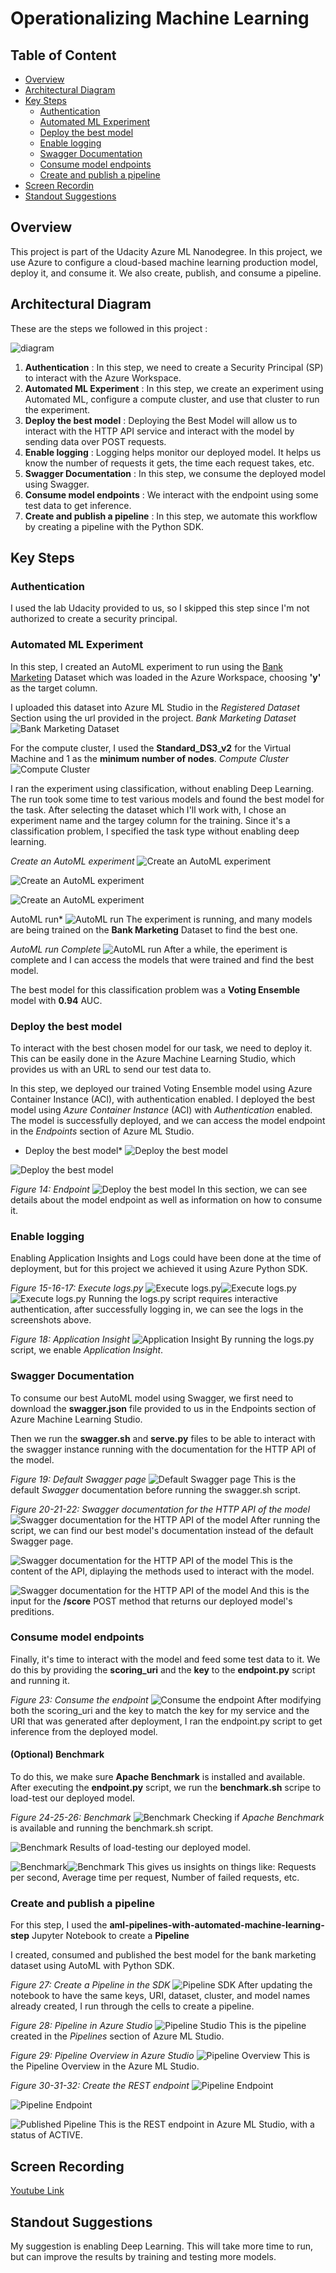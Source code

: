 # Operationalizing Machine Learning

## Table of Content
* [Overview](#overview)
* [Architectural Diagram](#architectural-diagram)
* [Key Steps](#architectural-diagram)
    * [Authentication](#authentication)
    * [Automated ML Experiment](#automated-ml-experiment)
    * [Deploy the best model](#deploy-the-best-model)
    * [Enable logging](#enable-logging)
    * [Swagger Documentation](#swagger-documentation)
    * [Consume model endpoints](#consume-model-endpoints)
    * [Create and publish a pipeline](#create-and-publish-a-pipeline)
* [Screen Recordin](#screen-recording)
* [Standout Suggestions](#standout-suggestions)

## Overview
This project is part of the Udacity Azure ML Nanodegree.
In this project, we use Azure to configure a cloud-based machine learning production model, deploy it, and consume it. We also create, publish, and consume a pipeline.

## Architectural Diagram
These are the steps we followed in this project :

![diagram](screen/diagram.png)

1. **Authentication** : In this step, we need to create a Security Principal (SP) to interact with the Azure Workspace.
2. **Automated ML Experiment** : In this step, we create an experiment using Automated ML, configure a compute cluster, and use that cluster to run the experiment.
3. **Deploy the best model** : Deploying the Best Model will allow us to interact with the HTTP API service and interact with the model by sending data over POST requests.
4. **Enable logging** : Logging helps monitor our deployed model. It helps us know the number of requests it gets, the time each request takes, etc.
5. **Swagger Documentation** : In this step, we consume the deployed model using Swagger.
6. **Consume model endpoints** : We interact with the endpoint using some test data to get inference.
7. **Create and publish a pipeline** : In this step, we automate this workflow by creating a pipeline with the Python SDK.

## Key Steps

### Authentication
I used the lab Udacity provided to us, so I skipped this step since I'm not authorized to create a security principal.

### Automated ML Experiment
In this step, I created an AutoML experiment to run using the [Bank Marketing](https://automlsamplenotebookdata.blob.core.windows.net/automl-sample-notebook-data/bankmarketing_train.csv) Dataset which was loaded in the Azure Workspace, choosing **'y'** as the target column.


I uploaded this dataset into Azure ML Studio in the *Registered Dataset* Section using the url provided in the project.
*Bank Marketing Dataset*
![Bank Marketing Dataset](screen/dataset.png)

For the compute cluster, I used the **Standard_DS3_v2** for the Virtual Machine and 1 as the **minimum number of nodes**.
*Compute Cluster*
![Compute Cluster](screen/cluster.png)

I ran the experiment using classification, without enabling Deep Learning. The run took some time to test various models and found the best model for the task.
After selecting the dataset which I'll work with, I chose an experiment name and the targey column for the training.
Since it's a classification problem, I specified the task type without enabling deep learning.

*Create an AutoML experiment*
![Create an AutoML experiment](screen/autoMLds.png)

![Create an AutoML experiment](screen/autoMLtarget.png)

![Create an AutoML experiment](screen/autoMLcompute.png)

AutoML run*
![AutoML run](screen/autoMLrun.png)
The experiment is running, and many models are being trained on the **Bank Marketing** Dataset to find the best one.

*AutoML run Complete*
![AutoML run](screen/autoMLcomplete.png)
After a while, the eperiment is complete and I can access the models that were trained and find the best model.

The best model for this classification problem was a **Voting Ensemble** model with **0.94** AUC.

### Deploy the best model
To interact with the best chosen model for our task, we need to deploy it. This can be easily done in the Azure Machine Learning Studio, which provides us with an URL to send our test data to.

In this step, we deployed our trained Voting Ensemble model using Azure Container Instance (ACI), with authentication enabled.
I deployed the best model using *Azure Container Instance* (ACI) with *Authentication* enabled.
The model is successfully deployed, and we can access the model endpoint in the *Endpoints* section of Azure ML Studio.

* Deploy the best model*
![Deploy the best model](screen/deployBest.png)

![Deploy the best model](images/Deploybestmodel4.png)

*Figure 14: Endpoint*
![Deploy the best model](images/Deployedmodel.png)
In this section, we can see details about the model endpoint as well as information on how to consume it.

### Enable logging
Enabling Application Insights and Logs could have been done at the time of deployment, but for this project we achieved it using Azure Python SDK.

*Figure 15-16-17: Execute logs.py*
![Execute logs.py](images/logs.py1.png)![Execute logs.py](images/logs.py2.png)![Execute logs.py](images/logs.py3.png)
Running the logs.py script requires interactive authentication, after successfully logging in, we can see the logs in the screenshots above.

*Figure 18: Application Insight*
![Application Insight](images/Deployedmodel5.png)
By running the logs.py script, we enable *Application Insight*.

### Swagger Documentation
To consume our best AutoML model using Swagger, we first need to download the **swagger.json** file provided to us in the Endpoints section of Azure Machine Learning Studio.

Then we run the **swagger.sh** and **serve.py** files to be able to interact with the swagger instance running with the documentation for the HTTP API of the model.

*Figure 19: Default Swagger page*
![Default Swagger page](images/localhost1.png)
This is the default *Swagger* documentation before running the swagger.sh script.

*Figure 20-21-22: Swagger documentation for the HTTP API of the model*
![Swagger documentation for the HTTP API of the model](images/localhost.png)
After running the script, we can find our best model's documentation instead of the default Swagger page.

![Swagger documentation for the HTTP API of the model](images/localhost2.png)
This is the content of the API, diplaying the methods used to interact with the model.

![Swagger documentation for the HTTP API of the model](images/localhost3.png)
And this is the input for the **/score** POST method that returns our deployed model's preditions.

### Consume model endpoints
Finally, it's time to interact with the model and feed some test data to it. We do this by providing the **scoring_uri** and the **key** to the **endpoint.py** script and running it.

*Figure 23: Consume the endpoint*
![Consume the endpoint](images/endpoint.py1.png)
After modifying both the scoring_uri and the key to match the key for my service and the URI that was generated after deployment, I ran the endpoint.py script to get inference from the deployed model.

#### (Optional) Benchmark
To do this, we make sure **Apache Benchmark** is installed and available. After executing the **endpoint.py** script, we run the **benchmark.sh** scripe to load-test our deployed model.

*Figure 24-25-26: Benchmark*
![Benchmark](images/benchmark.sh2.png)
Checking if *Apache Benchmark* is available and running the benchmark.sh script.

![Benchmark](images/benchmark.sh3.png)
Results of load-testing our deployed model.

![Benchmark](images/benchmark.sh4.png)![Benchmark](images/benchmark.sh5.png)
This gives us insights on things like: Requests per second, Average time per request, Number of failed requests, etc.

### Create and publish a pipeline
For this step, I used the **aml-pipelines-with-automated-machine-learning-step** Jupyter Notebook to create a **Pipeline**

I created, consumed and published the best model for the bank marketing dataset using AutoML with Python SDK.

*Figure 27: Create a Pipeline in the SDK*
![Pipeline SDK](images/PipelineSDK.png)
After updating the notebook to have the same keys, URI, dataset, cluster, and model names already created, I run through the cells to create a pipeline.

*Figure 28: Pipeline in Azure Studio*
![Pipeline Studio](images/PipelineStudio4.png)
This is the pipeline created in the *Pipelines* section of Azure ML Studio.

*Figure 29: Pipeline Overview in Azure Studio*
![Pipeline Overview](images/PipelineStudio2.png)
This is the Pipeline Overview in the Azure ML Studio.

*Figure 30-31-32: Create the REST endpoint*
![Pipeline Endpoint](images/PipelineEndpoint2.png)

![Pipeline Endpoint](images/PipelineEndpoint.png)

![Published Pipeline](images/PublishedPipeline.png)
This is the REST endpoint in Azure ML Studio, with a status of ACTIVE.

## Screen Recording
[Youtube Link]([https://www.youtube.com/](https://youtu.be/kvaaKVKnJQE))

## Standout Suggestions
My suggestion is enabling Deep Learning. This will take more time to run, but can improve the results by training and testing more models.

